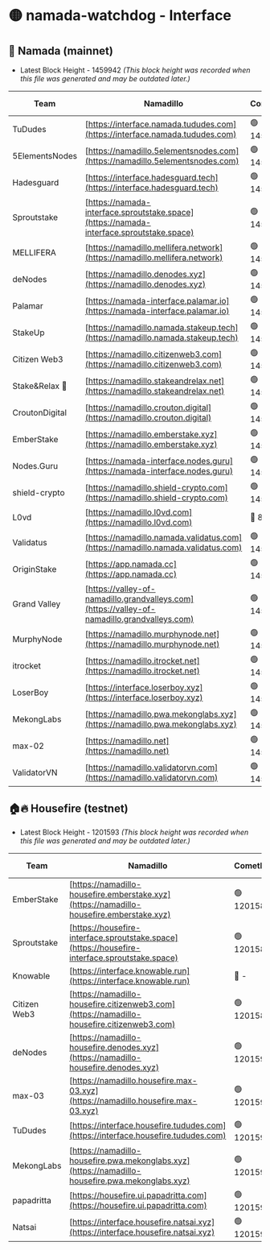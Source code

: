 # 🟡 namada-watchdog - Interface

## 🚀 Namada (mainnet)
- Latest Block Height - 1459942 *(This block height was recorded when this file was generated and may be outdated later.)*

| Team | Namadillo | CometBFT | Indexer | MASP Indexer |
|-|-|-|-|-|
| TuDudes | [https://interface.namada.tududes.com](https://interface.namada.tududes.com) | 🟢 1459926 | 🟢 1459926 | 🟢 1459925 |
| 5ElementsNodes | [https://namadillo.5elementsnodes.com](https://namadillo.5elementsnodes.com) | 🟢 1459926 | 🔴 - | 🔴 - |
| Hadesguard | [https://interface.hadesguard.tech](https://interface.hadesguard.tech) | 🟢 1459930 | 🟢 1459930 | 🟢 1459930 |
| Sproutstake | [https://namada-interface.sproutstake.space](https://namada-interface.sproutstake.space) | 🟢 1459931 | 🟢 1459931 | 🟢 1459931 |
| MELLIFERA | [https://namadillo.mellifera.network](https://namadillo.mellifera.network) | 🟢 1459932 | 🟢 1459932 | 🟢 1459932 |
| deNodes | [https://namadillo.denodes.xyz](https://namadillo.denodes.xyz) | 🟢 1459932 | 🟢 1459932 | 🟢 1459932 |
| Palamar | [https://namada-interface.palamar.io](https://namada-interface.palamar.io) | 🟢 1459933 | 🟢 1459933 | 🟢 1459932 |
| StakeUp | [https://namadillo.namada.stakeup.tech](https://namadillo.namada.stakeup.tech) | 🟢 1459933 | 🟢 1459933 | 🟢 1459933 |
| Citizen Web3 | [https://namadillo.citizenweb3.com](https://namadillo.citizenweb3.com) | 🟢 1459933 | 🔴 1437583 | 🟢 1459932 |
| Stake&Relax 🦥 | [https://namadillo.stakeandrelax.net](https://namadillo.stakeandrelax.net) | 🟢 1459934 | 🟢 1459934 | 🟢 1459935 |
| CroutonDigital | [https://namadillo.crouton.digital](https://namadillo.crouton.digital) | 🟢 1459935 | 🔴 1338918 | 🟢 1459935 |
| EmberStake | [https://namadillo.emberstake.xyz](https://namadillo.emberstake.xyz) | 🟢 1459936 | 🟢 1459936 | 🟢 1459936 |
| Nodes.Guru | [https://namada-interface.nodes.guru](https://namada-interface.nodes.guru) | 🟢 1459936 | 🟢 1459936 | 🟢 1459936 |
| shield-crypto | [https://namadillo.shield-crypto.com](https://namadillo.shield-crypto.com) | 🟢 1459937 | 🟢 1459937 | 🟢 1459937 |
| L0vd | [https://namadillo.l0vd.com](https://namadillo.l0vd.com) | 🔴 894059 | 🔴 1284244 | 🔴 894059 |
| Validatus | [https://namadillo.namada.validatus.com](https://namadillo.namada.validatus.com) | 🟢 1459938 | 🔴 1338199 | 🟢 1459938 |
| OriginStake | [https://app.namada.cc](https://app.namada.cc) | 🟢 1459938 | 🟢 1459938 | 🟢 1459938 |
| Grand Valley | [https://valley-of-namadillo.grandvalleys.com](https://valley-of-namadillo.grandvalleys.com) | 🟢 1459939 | 🟢 1459939 | 🟢 1459939 |
| MurphyNode | [https://namadillo.murphynode.net](https://namadillo.murphynode.net) | 🟢 1459939 | 🟢 1459939 | 🔴 - |
| itrocket | [https://namadillo.itrocket.net](https://namadillo.itrocket.net) | 🟢 1459940 | 🔴 1339267 | 🔴 - |
| LoserBoy | [https://interface.loserboy.xyz](https://interface.loserboy.xyz) | 🟢 1459941 | 🟢 1459941 | 🔴 - |
| MekongLabs | [https://namadillo.pwa.mekonglabs.xyz](https://namadillo.pwa.mekonglabs.xyz) | 🟢 1459942 | 🟢 1459942 | 🟢 1459941 |
| max-02 | [https://namadillo.net](https://namadillo.net) | 🟢 1459942 | 🟢 1459942 | 🟢 1459942 |
| ValidatorVN | [https://namadillo.validatorvn.com](https://namadillo.validatorvn.com) | 🟢 1459942 | 🟢 1459942 | 🟢 1459942 |

## 🏠🔥 Housefire (testnet)
- Latest Block Height - 1201593 *(This block height was recorded when this file was generated and may be outdated later.)*

| Team | Namadillo | CometBFT | Indexer | MASP Indexer |
|-|-|-|-|-|
| EmberStake | [https://namadillo-housefire.emberstake.xyz](https://namadillo-housefire.emberstake.xyz) | 🟢 1201588 | 🟢 1201588 | 🔴 1083022 |
| Sproutstake | [https://housefire-interface.sproutstake.space](https://housefire-interface.sproutstake.space) | 🟢 1201588 | 🟢 1201588 | 🟢 1201588 |
| Knowable | [https://interface.knowable.run](https://interface.knowable.run) | 🔴 - | 🔴 - | 🔴 - |
| Citizen Web3 | [https://namadillo-housefire.citizenweb3.com](https://namadillo-housefire.citizenweb3.com) | 🟢 1201589 | 🔴 1162824 | 🔴 - |
| deNodes | [https://namadillo-housefire.denodes.xyz](https://namadillo-housefire.denodes.xyz) | 🟢 1201591 | 🟢 1201591 | 🟢 1201591 |
| max-03 | [https://namadillo.housefire.max-03.xyz](https://namadillo.housefire.max-03.xyz) | 🟢 1201591 | 🟢 1201591 | 🟢 1201591 |
| TuDudes | [https://interface.housefire.tududes.com](https://interface.housefire.tududes.com) | 🟢 1201592 | 🟢 1201592 | 🟢 1201592 |
| MekongLabs | [https://namadillo-housefire.pwa.mekonglabs.xyz](https://namadillo-housefire.pwa.mekonglabs.xyz) | 🟢 1201592 | 🟢 1201592 | 🔴 1083022 |
| papadritta | [https://housefire.ui.papadritta.com](https://housefire.ui.papadritta.com) | 🟢 1201592 | 🔴 972185 | 🟢 1201592 |
| Natsai | [https://interface.housefire.natsai.xyz](https://interface.housefire.natsai.xyz) | 🟢 1201593 | 🟢 1201593 | 🟢 1201593 |

